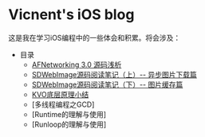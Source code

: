 # Vicnent's iOS blog

这是我在学习iOS编程中的一些体会和积累。将会涉及：
* 目录
    * [AFNetworking 3.0 源码浅析](./2018-2-15/AFNetworking%203.0%20源码浅析.md)
    * [SDWebImage源码阅读笔记（上）-- 异步图片下载篇](./2018-3-24/SDWebImage源码阅读笔记（上）--%20异步图片下载篇.md)
    * [SDWebImage源码阅读笔记（下）-- 图片缓存篇](./2018-4-1/SDWebImage源码阅读笔记（下）--%20图片缓存篇.md)
    * [KVO底层原理小结](./2018-4-15/KVO底层原理小结.md)
    * [多线程编程之GCD]
    * [Runtime的理解与使用]
    * [Runloop的理解与使用]
